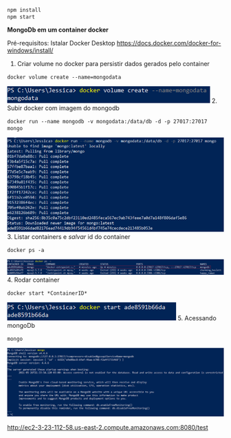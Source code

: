 ```
npm install
npm start
```

**MongoDb em um container docker**

Pré-requisitos: Istalar Docker Desktop https://docs.docker.com/docker-for-windows/install/

1. Criar volume no docker para persistir dados gerados pelo container

```
docker volume create --name=mongodata
```

![alt text](images/docker1.png)
2.	Subir docker com imagem do mongodb

```
docker run --name mongodb -v mongodata:/data/db -d -p 27017:27017 mongo
```

![alt text](images/docker2.png)
3.	Listar containers e *salvar* id do container

```
docker ps -a
```

![alt text](images/docker3.png)
4.	Rodar container

```
docker start *ContainerID*
```

![alt text](images/docker4.png)
5.	Acessando mongoDb

```
mongo
```

![alt text](images/docker5.png)

http://ec2-3-23-112-58.us-east-2.compute.amazonaws.com:8080/test